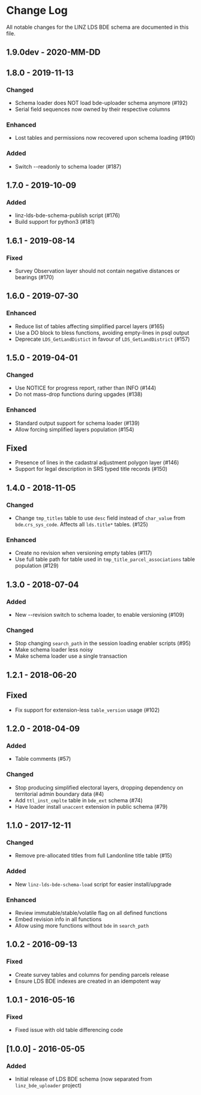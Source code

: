 # Change Log

All notable changes for the LINZ LDS BDE schema are documented in
this file.

## 1.9.0dev - 2020-MM-DD

## 1.8.0 - 2019-11-13
### Changed
- Schema loader does NOT load bde-uploader schema anymore (#192)
- Serial field sequences now owned by their respective columns
### Enhanced
- Lost tables and permissions now recovered upon schema loading (#190)
### Added
- Switch --readonly to schema loader (#187)

## 1.7.0 - 2019-10-09
### Added
- linz-lds-bde-schema-publish script (#176)
- Build support for python3 (#181)

## 1.6.1 - 2019-08-14
### Fixed
- Survey Observation layer should not contain negative distances
  or bearings (#170)

## 1.6.0 - 2019-07-30
### Enhanced
- Reduce list of tables affecting simplified parcel layers (#165)
- Use a DO block to bless functions, avoiding empty-lines in psql output
- Deprecate `LDS_GetLandDistict` in favour of `LDS_GetLandDistrict` (#157)

## 1.5.0 - 2019-04-01
### Changed
- Use NOTICE for progress report, rather than INFO (#144)
- Do not mass-drop functions during upgades (#138)
### Enhanced
- Standard output support for schema loader (#139)
- Allow forcing simplified layers population (#154)
## Fixed
- Presence of lines in the cadastral adjustment polygon layer (#146)
- Support for legal description in SRS typed title records (#150)

## 1.4.0 - 2018-11-05
### Changed
- Change `tmp_titles` table to use `desc` field instead of `char_value`
  from `bde`.`crs_sys_code`. Affects all `lds.title*` tables. (#125)
### Enhanced
- Create no revision when versioning empty tables (#117)
- Use full table path for table used in `tmp_title_parcel_associations`
  table population (#129)

## 1.3.0 - 2018-07-04
### Added
- New --revision switch to schema loader, to enable versioning (#109)
### Changed
- Stop changing `search_path` in the session loading enabler
  scripts (#95)
- Make schema loader less noisy
- Make schema loader use a single transaction

## 1.2.1 - 2018-06-20
## Fixed
- Fix support for extension-less `table_version` usage (#102)

## 1.2.0 - 2018-04-09
### Added
- Table comments (#57)
### Changed
- Stop producing simplified electoral layers, dropping dependency
  on territorial admin boundary data (#4)
- Add `ttl_inst_cmplte` table in `bde_ext` schema (#74)
- Have loader install `unaccent` extension in public schema (#79)

## 1.1.0 - 2017-12-11
### Changed
- Remove pre-allocated titles from full Landonline title table (#15)
### Added
- New `linz-lds-bde-schema-load` script for easier install/upgrade
### Enhanced
- Review immutable/stable/volatile flag on all defined functions
- Embed revision info in all functions
- Allow using more functions without `bde` in `search_path`

## 1.0.2 - 2016-09-13
### Fixed
- Create survey tables and columns for pending parcels release
- Ensure LDS BDE indexes are created in an idempotent way

## 1.0.1 - 2016-05-16
### Fixed
- Fixed issue with old table differencing code

## [1.0.0] - 2016-05-05
### Added
- Initial release of LDS BDE schema (now separated from
  `linz_bde_uploader` project)
